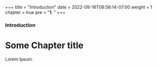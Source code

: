 +++
title = "Introduction"
date = 2022-09-16T08:56:14-07:00
weight = 1
chapter = true
pre = "<b>1. </b>"
+++

### Introduction

# Some Chapter title

Lorem Ipsum.